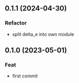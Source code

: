 ## 0.1.1 (2024-04-30)

### Refactor

- split delta_e into own module

## 0.1.0 (2023-05-01)

### Feat

- first commit
